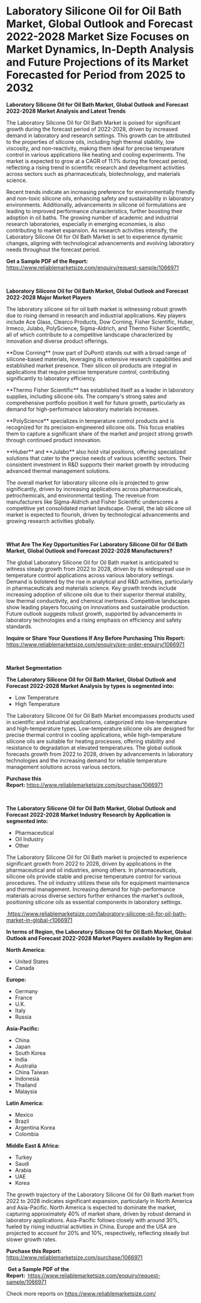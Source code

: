 <p><h1>Laboratory Silicone Oil for Oil Bath Market, Global Outlook and Forecast 2022-2028 Market Size Focuses on Market Dynamics, In-Depth Analysis and Future Projections of its Market Forecasted for Period from 2025 to 2032</h1></p><p><strong>Laboratory Silicone Oil for Oil Bath Market, Global Outlook and Forecast 2022-2028 Market Analysis and Latest Trends</strong></p>
<p><p>The Laboratory Silicone Oil for Oil Bath Market is poised for significant growth during the forecast period of 2022-2028, driven by increased demand in laboratory and research settings. This growth can be attributed to the properties of silicone oils, including high thermal stability, low viscosity, and non-reactivity, making them ideal for precise temperature control in various applications like heating and cooling experiments. The market is expected to grow at a CAGR of 11.1% during the forecast period, reflecting a rising trend in scientific research and development activities across sectors such as pharmaceuticals, biotechnology, and materials science.</p><p>Recent trends indicate an increasing preference for environmentally friendly and non-toxic silicone oils, enhancing safety and sustainability in laboratory environments. Additionally, advancements in silicone oil formulations are leading to improved performance characteristics, further boosting their adoption in oil baths. The growing number of academic and industrial research laboratories, especially in emerging economies, is also contributing to market expansion. As research activities intensify, the Laboratory Silicone Oil for Oil Bath Market is set to experience dynamic changes, aligning with technological advancements and evolving laboratory needs throughout the forecast period.</p></p>
<p><strong>Get a Sample PDF of the Report:&nbsp;</strong> <a href="https://www.reliablemarketsize.com/enquiry/request-sample/1066971?utm_campaign=3166&utm_medium=2&utm_source=Github&utm_content=ia&utm_term=21032025&utm_id=laboratory-silicone-oil-for-oil-bath-market-global-outlook-and-forecast-2022-2028">https://www.reliablemarketsize.com/enquiry/request-sample/1066971</a></p>
<p>&nbsp;</p>
<p><strong>Laboratory Silicone Oil for Oil Bath Market, Global Outlook and Forecast 2022-2028 Major Market Players</strong></p>
<p><p>The laboratory silicone oil for oil bath market is witnessing robust growth due to rising demand in research and industrial applications. Key players include Ace Glass, Clearco Products, Dow Corning, Fisher Scientific, Huber, Irmeco, Julabo, PolyScience, Sigma-Aldrich, and Thermo Fisher Scientific, all of which contribute to a competitive landscape characterized by innovation and diverse product offerings.</p><p>**Dow Corning** (now part of DuPont) stands out with a broad range of silicone-based materials, leveraging its extensive research capabilities and established market presence. Their silicon oil products are integral in applications that require precise temperature control, contributing significantly to laboratory efficiency.</p><p>**Thermo Fisher Scientific** has established itself as a leader in laboratory supplies, including silicone oils. The company's strong sales and comprehensive portfolio position it well for future growth, particularly as demand for high-performance laboratory materials increases.</p><p>**PolyScience** specializes in temperature control products and is recognized for its precision-engineered silicone oils. This focus enables them to capture a significant share of the market and project strong growth through continued product innovation.</p><p>**Huber** and **Julabo** also hold vital positions, offering specialized solutions that cater to the precise needs of various scientific sectors. Their consistent investment in R&D supports their market growth by introducing advanced thermal management solutions.</p><p>The overall market for laboratory silicone oils is projected to grow significantly, driven by increasing applications across pharmaceuticals, petrochemicals, and environmental testing. The revenue from manufacturers like Sigma-Aldrich and Fisher Scientific underscores a competitive yet consolidated market landscape. Overall, the lab silicone oil market is expected to flourish, driven by technological advancements and growing research activities globally.</p></p>
<p>&nbsp;</p>
<p><strong>What Are The Key Opportunities For Laboratory Silicone Oil for Oil Bath Market, Global Outlook and Forecast 2022-2028 Manufacturers?</strong></p>
<p><p>The global Laboratory Silicone Oil for Oil Bath market is anticipated to witness steady growth from 2022 to 2028, driven by its widespread use in temperature control applications across various laboratory settings. Demand is bolstered by the rise in analytical and R&D activities, particularly in pharmaceuticals and materials science. Key growth trends include increasing adoption of silicone oils due to their superior thermal stability, low thermal conductivity, and chemical inertness. Competitive landscapes show leading players focusing on innovations and sustainable production. Future outlook suggests robust growth, supported by advancements in laboratory technologies and a rising emphasis on efficiency and safety standards.</p></p>
<p><strong>Inquire or Share Your Questions If Any Before Purchasing This Report:</strong> <a href="https://www.reliablemarketsize.com/enquiry/pre-order-enquiry/1066971?utm_campaign=3166&utm_medium=2&utm_source=Github&utm_content=ia&utm_term=21032025&utm_id=laboratory-silicone-oil-for-oil-bath-market-global-outlook-and-forecast-2022-2028">https://www.reliablemarketsize.com/enquiry/pre-order-enquiry/1066971</a></p>
<p>&nbsp;</p>
<p><strong>Market Segmentation</strong></p>
<p><strong>The Laboratory Silicone Oil for Oil Bath Market, Global Outlook and Forecast 2022-2028 Market Analysis by types is segmented into:</strong></p>
<p><ul><li>Low Temperature</li><li>High Temperature</li></ul></p>
<p><p>The Laboratory Silicone Oil for Oil Bath Market encompasses products used in scientific and industrial applications, categorized into low-temperature and high-temperature types. Low-temperature silicone oils are designed for precise thermal control in cooling applications, while high-temperature silicone oils are suitable for heating processes, offering stability and resistance to degradation at elevated temperatures. The global outlook forecasts growth from 2022 to 2028, driven by advancements in laboratory technologies and the increasing demand for reliable temperature management solutions across various sectors.</p></p>
<p><strong>Purchase this Report:&nbsp;</strong><a href="https://www.reliablemarketsize.com/purchase/1066971?utm_campaign=3166&utm_medium=2&utm_source=Github&utm_content=ia&utm_term=21032025&utm_id=laboratory-silicone-oil-for-oil-bath-market-global-outlook-and-forecast-2022-2028">https://www.reliablemarketsize.com/purchase/1066971</a></p>
<p>&nbsp;</p>
<p><strong>The Laboratory Silicone Oil for Oil Bath Market, Global Outlook and Forecast 2022-2028 Market Industry Research by Application is segmented into:</strong></p>
<p><ul><li>Pharmaceutical</li><li>Oil Industry</li><li>Other</li></ul></p>
<p><p>The Laboratory Silicone Oil for Oil Bath market is projected to experience significant growth from 2022 to 2028, driven by applications in the pharmaceutical and oil industries, among others. In pharmaceuticals, silicone oils provide stable and precise temperature control for various procedures. The oil industry utilizes these oils for equipment maintenance and thermal management. Increasing demand for high-performance materials across diverse sectors further enhances the market's outlook, positioning silicone oils as essential components in laboratory settings.</p></p>
<p><a href="https://www.reliablemarketsize.com/laboratory-silicone-oil-for-oil-bath-market-in-global-r1066971?utm_campaign=3166&utm_medium=2&utm_source=Github&utm_content=ia&utm_term=21032025&utm_id=laboratory-silicone-oil-for-oil-bath-market-global-outlook-and-forecast-2022-2028">&nbsp;https://www.reliablemarketsize.com/laboratory-silicone-oil-for-oil-bath-market-in-global-r1066971</a></p>
<p><strong>In terms of Region, the Laboratory Silicone Oil for Oil Bath Market, Global Outlook and Forecast 2022-2028 Market Players available by Region are:</strong></p>
<p>
    <p> <strong> North America: </strong>
        <ul>
            <li>United States</li>
            <li>Canada</li>
        </ul>
        </p> 
    <p> <strong> Europe: </strong>
        <ul>
            <li>Germany</li>
            <li>France</li>
            <li>U.K.</li>
            <li>Italy</li>
            <li>Russia</li>
        </ul>
        </p> 
    <p> <strong> Asia-Pacific: </strong>
        <ul>
            <li>China</li>
            <li>Japan</li>
            <li>South Korea</li>
            <li>India</li>
            <li>Australia</li>
            <li>China Taiwan</li>
            <li>Indonesia</li>
            <li>Thailand</li>
            <li>Malaysia</li>
        </ul>
        </p> 
    <p> <strong> Latin America: </strong>
        <ul>
            <li>Mexico</li>
            <li>Brazil</li>
            <li>Argentina Korea</li>
            <li>Colombia</li>
        </ul>
        </p> 
    <p> <strong> Middle East & Africa: </strong>
        <ul>
            <li>Turkey</li>
            <li>Saudi</li>
            <li>Arabia</li>
            <li>UAE</li>
            <li>Korea</li>
        </ul>
    </p>
    </p>
<p><p>The growth trajectory of the Laboratory Silicone Oil for Oil Bath market from 2022 to 2028 indicates significant expansion, particularly in North America and Asia-Pacific. North America is expected to dominate the market, capturing approximately 40% of market share, driven by robust demand in laboratory applications. Asia-Pacific follows closely with around 30%, fueled by rising industrial activities in China. Europe and the USA are projected to account for 20% and 10%, respectively, reflecting steady but slower growth rates.</p></p>
<p><strong>Purchase this Report: </strong><a href="https://www.reliablemarketsize.com/purchase/1066971?utm_campaign=3166&utm_medium=2&utm_source=Github&utm_content=ia&utm_term=21032025&utm_id=laboratory-silicone-oil-for-oil-bath-market-global-outlook-and-forecast-2022-2028">https://www.reliablemarketsize.com/purchase/1066971</a></p>
<p>&nbsp;<strong>Get a Sample PDF of the Report:&nbsp;&nbsp;</strong><a href="https://www.reliablemarketsize.com/enquiry/request-sample/1066971?utm_campaign=3166&utm_medium=2&utm_source=Github&utm_content=ia&utm_term=21032025&utm_id=laboratory-silicone-oil-for-oil-bath-market-global-outlook-and-forecast-2022-2028">https://www.reliablemarketsize.com/enquiry/request-sample/1066971</a></p>
<p><strong></strong></p>
<p>Check more reports on <a href="https://www.reliablemarketsize.com/?utm_campaign=3166&utm_medium=2&utm_source=Github&utm_content=ia&utm_term=21032025&utm_id=laboratory-silicone-oil-for-oil-bath-market-global-outlook-and-forecast-2022-2028">https://www.reliablemarketsize.com/</a></p>